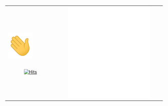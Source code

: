 <div align="center">
  <table>
    <tr>
      <td align="center">
        ㅤㅤㅤㅤㅤㅤㅤㅤㅤㅤㅤ<img src="https://raw.githubusercontent.com/ABSphreak/ABSphreak/master/gifs/Hi.gif" width="80px"/>ㅤㅤㅤㅤㅤㅤㅤㅤㅤㅤㅤ
        <p align="right">  
           
[![Hits](https://hits.seeyoufarm.com/api/count/incr/badge.svg?url=https%3A%2F%2Fgithub.com%2Fparkgang&count_bg=%2379C83D&title_bg=%23555555&icon=&icon_color=%23E7E7E7&title=hits&edge_flat=false)](https://hits.seeyoufarm.com)
        </p>
      </td>
      <td align="center">
        <img src="/github-metrics.svg" width="80%"/>
      </td>
    </tr>
  </table>
</div>
